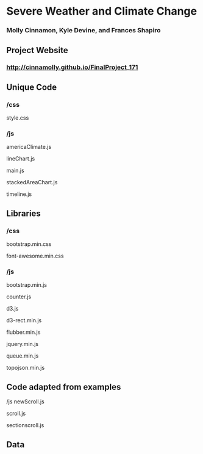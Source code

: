 # Severe Weather and Climate Change
### Molly Cinnamon, Kyle Devine, and Frances Shapiro

## Project Website
### <http://cinnamolly.github.io/FinalProject_171>

## Unique Code
### /css
style.css

### /js
americaClimate.js

lineChart.js

main.js

stackedAreaChart.js

timeline.js

## Libraries

### /css
bootstrap.min.css

font-awesome.min.css

### /js
bootstrap.min.js

counter.js

d3.js

d3-rect.min.js

flubber.min.js

jquery.min.js

queue.min.js

topojson.min.js

## Code adapted from examples

/js
 newScroll.js

 scroll.js

 sectionscroll.js
 

## Data



